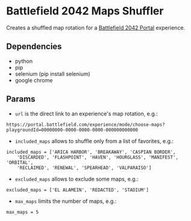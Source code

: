 Battlefield 2042 Maps Shuffler
==============================

Creates a shuffled map rotation for a [Battlefield 2042 Portal](https://portal.battlefield.com) experience.


Dependencies
------------

- python
- pip
- selenium (pip install selenium)
- google chrome


Params
------

- `url` is the direct link to an experience's map rotation, e.g.:
```
https://portal.battlefield.com/experience/mode/choose-maps?playgroundId=00000000-0000-0000-0000-000000000000
```

- `included_maps` allows to shuffle only from a list of favorites, e.g.:
```
included_maps = ['ARICA HARBOR', 'BREAKAWAY', 'CASPIAN BORDER',
    'DISCARDED', 'FLASHPOINT', 'HAVEN', 'HOURGLASS', 'MANIFEST', 'ORBITAL',
    'RECLAIMED', 'RENEWAL', 'SPEARHEAD', 'VALPARAISO']
```

- `excluded_maps` allows to exclude some maps, e.g.:
```
excluded_maps = ['EL ALAMEIN', 'REDACTED', 'STADIUM']
```

- `max_maps` limits the number of maps, e.g.:
```
max_maps = 5
```
